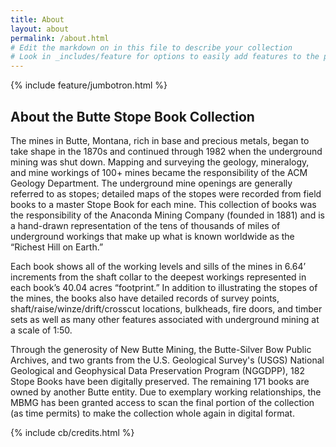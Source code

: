 ```yaml
---
title: About
layout: about
permalink: /about.html
# Edit the markdown on in this file to describe your collection
# Look in _includes/feature for options to easily add features to the page
---
```


{% include feature/jumbotron.html %} 

## About the Butte Stope Book Collection

The mines in Butte, Montana, rich in base and precious metals, began to take shape in the 1870s and continued through 1982 when the underground mining was shut down. Mapping and surveying the geology, mineralogy, and mine workings of 100+ mines became the responsibility of the ACM Geology Department. The underground mine openings are generally referred to as stopes; detailed maps of the stopes were recorded from field books to a master Stope Book for each mine. This collection of books was the responsibility of the Anaconda Mining Company (founded in 1881) and is a hand-drawn representation of the tens of thousands of miles of underground workings that make up what is known worldwide as the “Richest Hill on Earth.”

Each book shows all of the working levels and sills of the mines in 6.64’ increments from the shaft collar to the deepest workings represented in each book’s 40.04 acres “footprint.” In addition to illustrating the stopes of the mines, the books also have detailed records of survey points, shaft/raise/winze/drift/crosscut locations, bulkheads, fire doors, and timber sets as well as many other features associated with underground mining at a scale of 1:50.

Through the generosity of New Butte Mining, the Butte-Silver Bow Public Archives, and two grants from the U.S. Geological Survey's (USGS) National Geological and Geophysical Data Preservation Program (NGGDPP), 182 Stope Books have been digitally preserved. The remaining 171 books are owned by another Butte entity. Due to exemplary working relationships, the MBMG has been granted access to scan the final portion of the collection (as time permits) to make the collection whole again in digital format.

{% include cb/credits.html %}